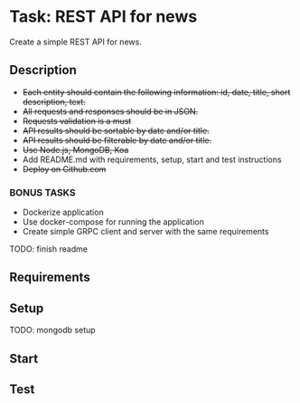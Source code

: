 # Task: REST API for news
Create a simple REST API for news. 

## Description
* ~~Each entity should contain the following information: id, date, title, short description, text.~~
* ~~All requests and responses should be in JSON.~~
* ~~Requests validation is a must~~
* ~~API results should be sortable by date and/or title.~~
* ~~API results should be filterable by date and/or title.~~
* ~~Use Node.js, MongoDB, Koa~~
* Add README.md with requirements, setup, start and test instructions
* ~~Deploy on Github.com~~

### BONUS TASKS
* Dockerize application
* Use docker-compose for running the application
* Create simple GRPC client and server with the same requirements

TODO: finish readme

## Requirements

## Setup
TODO: mongodb setup

## Start

## Test